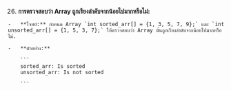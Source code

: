 26.  **การตรวจสอบว่า Array ถูกเรียงลำดับจากน้อยไปมากหรือไม่:**
    
    -   **โจทย์:** กำหนด Array `int sorted_arr[] = {1, 3, 5, 7, 9};` และ `int unsorted_arr[] = {1, 5, 3, 7};` ให้ตรวจสอบว่า Array นั้นถูกเรียงลำดับจากน้อยไปมากหรือไม่.
        
    -   **ตัวอย่าง:**
        
        ```
        sorted_arr: Is sorted
        unsorted_arr: Is not sorted
        
        ```